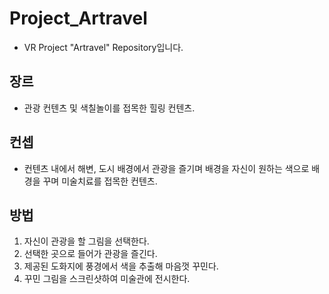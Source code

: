 # Project_Artravel
- VR Project "Artravel" Repository입니다.

## 장르
- 관광 컨텐츠 및 색칠놀이를 접목한 힐링 컨텐츠.

## 컨셉
- 컨텐츠 내에서 해변, 도시 배경에서 관광을 즐기며 배경을 자신이 원하는 색으로 배경을 꾸며 미술치료를 접목한 컨텐츠.

## 방법
1) 자신이 관광을 할 그림을 선택한다.
2) 선택한 곳으로 들어가 관광을 즐긴다.
3) 제공된 도화지에 풍경에서 색을 추출해 마음껏 꾸민다.
4) 꾸민 그림을 스크린샷하여 미술관에 전시한다.